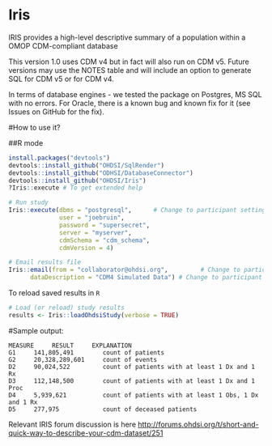 # Iris
IRIS provides a high-level descriptive summary of a population within a OMOP CDM-compliant database

This version 1.0 uses CDM v4 but in fact will also run on CDM v5.
Future versions may use the NOTES table and will include an option to generate SQL for CDM v5 or for CDM v4.

In terms of database engines - we tested the package on Postgres, MS SQL with no errors. For Oracle, there is a known bug and known fix for it (see Issues on GitHub for the fix). 


#How to use it?


##R mode

```R
install.packages("devtools")
devtools::install_github("OHDSI/SqlRender")
devtools::install_github("ODHSI/DatabaseConnector")
devtools::install_github("OHDSI/Iris")
?Iris::execute # To get extended help

# Run study
Iris::execute(dbms = "postgresql",      # Change to participant settings
              user = "joebruin",
              password = "supersecret",
              server = "myserver",
              cdmSchema = "cdm_schema",
              cdmVersion = 4)

# Email results file
Iris::email(from = "collaborator@ohdsi.org",         # Change to participant email address
      dataDescription = "CDM4 Simulated Data") # Change to participant data description
```

To reload saved results in `R`

```R
# Load (or reload) study results
results <- Iris::loadOhdsiStudy(verbose = TRUE)
```

#Sample output:

    MEASURE     RESULT     EXPLANATION
    G1     141,805,491        count of patients
    G2     20,328,289,601     count of events
    D2     90,024,522         count of patients with at least 1 Dx and 1 Rx
    D3     112,148,500        count of patients with at least 1 Dx and 1 Proc
    D4     5,939,621          count of patients with at least 1 Obs, 1 Dx and 1 Rx
    D5     277,975            count of deceased patients


Relevant  IRIS forum discussion is here http://forums.ohdsi.org/t/short-and-quick-way-to-describe-your-cdm-dataset/251
